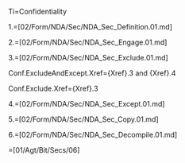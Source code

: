 Ti=Confidentiality

1.=[02/Form/NDA/Sec/NDA_Sec_Definition.01.md]

2.=[02/Form/NDA/Sec/NDA_Sec_Engage.01.md]

3.=[02/Form/NDA/Sec/NDA_Sec_Exclude.01.md]

Conf.ExcludeAndExcept.Xref={Xref}.3 and {Xref}.4

Conf.Exclude.Xref={Xref}.3

4.=[02/Form/NDA/Sec/NDA_Sec_Except.01.md]

5.=[02/Form/NDA/Sec/NDA_Sec_Copy.01.md]

6.=[02/Form/NDA/Sec/NDA_Sec_Decompile.01.md]

=[01/Agt/Bit/Secs/06]